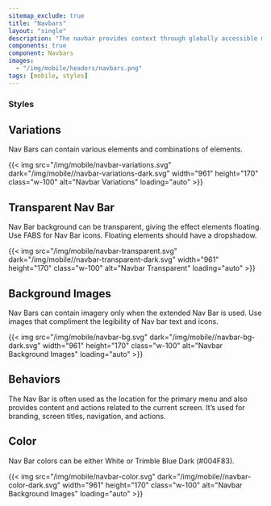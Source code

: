 ```yaml
---
sitemap_exclude: true
title: "Navbars"
layout: "single"
description: "The navbar provides context through globally accessible menu options."
components: true
component: Navbars
images:
  - "/img/mobile/headers/navbars.png"
tags: [mobile, styles]
---
```


### Styles

## Variations

Nav Bars can contain various elements and combinations of elements.

{{< img src="/img/mobile/navbar-variations.svg" dark="/img/mobile//navbar-variations-dark.svg" width="961" height="170" class="w-100" alt="Navbar Variations" loading="auto" >}}

## Transparent Nav Bar

Nav Bar background can be transparent, giving the effect elements floating. Use FABS for Nav Bar icons. Floating elements should have a dropshadow.

{{< img src="/img/mobile/navbar-transparent.svg" dark="/img/mobile//navbar-transparent-dark.svg" width="961" height="170" class="w-100" alt="Navbar Transparent" loading="auto" >}}

## Background Images

Nav Bars can contain imagery only when the extended Nav Bar is used. Use images that compliment the legibility of Nav bar text and icons.

{{< img src="/img/mobile/navbar-bg.svg" dark="/img/mobile//navbar-bg-dark.svg" width="961" height="170" class="w-100" alt="Navbar Background Images" loading="auto" >}}

## Behaviors

The Nav Bar is often used as the location for the primary menu and also provides content and actions related to the current screen. It’s used for branding, screen titles, navigation, and actions.

## Color

Nav Bar colors can be either White or Trimble Blue Dark (#004F83).

{{< img src="/img/mobile/navbar-color.svg" dark="/img/mobile//navbar-color-dark.svg" width="961" height="170" class="w-100" alt="Navbar Background Images" loading="auto" >}}
